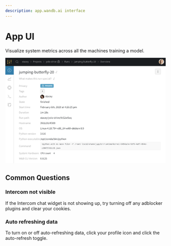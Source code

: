```yaml
---
description: app.wandb.ai interface
---
```


# App UI

Visualize system metrics across all the machines training a model.

![](../.gitbook/assets/image%20%2871%29.png)

## Common Questions

### **Intercom not visible**

If the Intercom chat widget is not showing up, try turning off any adblocker plugins and clear your cookies. 

### Auto refreshing data

To turn on or off auto-refreshing data, click your profile icon and click the auto-refresh toggle.

